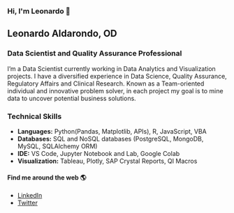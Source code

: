 ### Hi, I'm Leonardo 👋

## Leonardo Aldarondo, OD
### Data Scientist and Quality Assurance Professional

I’m a Data Scientist currently working  in Data Analytics and Visualization projects. I have a diversified experience in Data Science, Quality Assurance, Regulatory Affairs and Clinical Research. Known as a Team-oriented individual and innovative problem solver, in each project my goal is to mine data to uncover potential business solutions.

### Technical Skills
- **Languages:** Python(Pandas, Matplotlib, APIs), R, JavaScript, VBA
- **Databases:** SQL and NoSQL databases (PostgreSQL, MongoDB, MySQL, SQLAlchemy ORM)
- **IDE:** VS Code, Jupyter Notebook and Lab, Google Colab
- **Visualization:** Tableau, Plotly, SAP Crystal Reports, QI Macros

#### Find me around the web :earth_americas:
- [LinkedIn](http://www.linkedin.com/in/leonardo-aldarondo)
- [Twitter](https://twitter.com/l_aldarondo)

<!--
**l-aldarondo/l-aldarondo** is a ✨ _special_ ✨ repository because its `README.md` (this file) appears on your GitHub profile.

Here are some ideas to get you started:

- 🔭 I’m currently working on ...
- 🌱 I’m currently learning ...
- 👯 I’m looking to collaborate on ...
- 🤔 I’m looking for help with ...
- 💬 Ask me about ...
- 📫 How to reach me: ...
- 😄 Pronouns: ...
- ⚡ Fun fact: ...
-->

